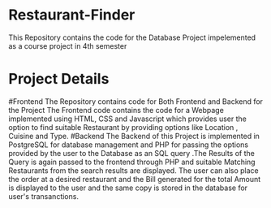 # Restaurant-Finder
This Repository contains the code for the Database Project impelemented as a course project in 4th semester 
# Project Details
  #Frontend
The Repository contains code for Both Frontend and Backend for the Project
The Frontend code contains the code for a Webpage implemented using HTML, CSS and Javascript which provides user the option to find suitable Restaurant by providing options like Location , Cuisine and Type.
  #Backend
The Backend of this Project is implemented in PostgreSQL for database management and PHP for passing the options provided by the user to the Database as an SQL query .The Results of the Query is again passed to the frontend through PHP and suitable Matching Restaurants from the search results are displayed.
The user can also place the order at a desired restaurant and the Bill generated for the total Amount is displayed to the user and the same copy is stored in the database for user's transanctions.
